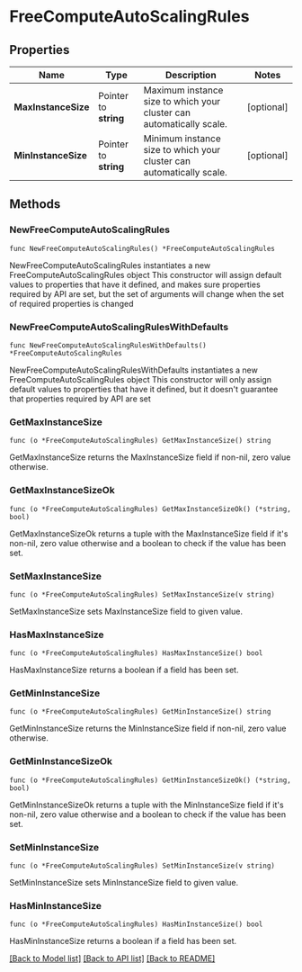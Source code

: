 # FreeComputeAutoScalingRules

## Properties

Name | Type | Description | Notes
------------ | ------------- | ------------- | -------------
**MaxInstanceSize** | Pointer to **string** | Maximum instance size to which your cluster can automatically scale. | [optional] 
**MinInstanceSize** | Pointer to **string** | Minimum instance size to which your cluster can automatically scale. | [optional] 

## Methods

### NewFreeComputeAutoScalingRules

`func NewFreeComputeAutoScalingRules() *FreeComputeAutoScalingRules`

NewFreeComputeAutoScalingRules instantiates a new FreeComputeAutoScalingRules object
This constructor will assign default values to properties that have it defined,
and makes sure properties required by API are set, but the set of arguments
will change when the set of required properties is changed

### NewFreeComputeAutoScalingRulesWithDefaults

`func NewFreeComputeAutoScalingRulesWithDefaults() *FreeComputeAutoScalingRules`

NewFreeComputeAutoScalingRulesWithDefaults instantiates a new FreeComputeAutoScalingRules object
This constructor will only assign default values to properties that have it defined,
but it doesn't guarantee that properties required by API are set

### GetMaxInstanceSize

`func (o *FreeComputeAutoScalingRules) GetMaxInstanceSize() string`

GetMaxInstanceSize returns the MaxInstanceSize field if non-nil, zero value otherwise.

### GetMaxInstanceSizeOk

`func (o *FreeComputeAutoScalingRules) GetMaxInstanceSizeOk() (*string, bool)`

GetMaxInstanceSizeOk returns a tuple with the MaxInstanceSize field if it's non-nil, zero value otherwise
and a boolean to check if the value has been set.

### SetMaxInstanceSize

`func (o *FreeComputeAutoScalingRules) SetMaxInstanceSize(v string)`

SetMaxInstanceSize sets MaxInstanceSize field to given value.

### HasMaxInstanceSize

`func (o *FreeComputeAutoScalingRules) HasMaxInstanceSize() bool`

HasMaxInstanceSize returns a boolean if a field has been set.
### GetMinInstanceSize

`func (o *FreeComputeAutoScalingRules) GetMinInstanceSize() string`

GetMinInstanceSize returns the MinInstanceSize field if non-nil, zero value otherwise.

### GetMinInstanceSizeOk

`func (o *FreeComputeAutoScalingRules) GetMinInstanceSizeOk() (*string, bool)`

GetMinInstanceSizeOk returns a tuple with the MinInstanceSize field if it's non-nil, zero value otherwise
and a boolean to check if the value has been set.

### SetMinInstanceSize

`func (o *FreeComputeAutoScalingRules) SetMinInstanceSize(v string)`

SetMinInstanceSize sets MinInstanceSize field to given value.

### HasMinInstanceSize

`func (o *FreeComputeAutoScalingRules) HasMinInstanceSize() bool`

HasMinInstanceSize returns a boolean if a field has been set.

[[Back to Model list]](../README.md#documentation-for-models) [[Back to API list]](../README.md#documentation-for-api-endpoints) [[Back to README]](../README.md)


